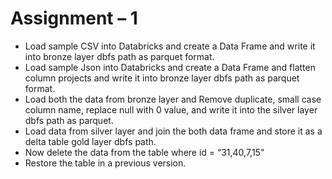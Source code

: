 # Assignment – 1

-	Load sample CSV into Databricks and create a Data Frame and write it into bronze layer dbfs path as parquet format. 
-	Load sample Json into Databricks and create a Data Frame and flatten column projects and write it into bronze layer dbfs path as 
     parquet format. 
-	Load both the data from bronze layer and Remove duplicate, small case column name, replace null with 0 value, and write it into the 
     silver layer dbfs path as parquet.
-	Load data from silver layer and join the both data frame and store it as a delta table gold layer dbfs path.
-	Now delete the data from the table where id = “31,40,7,15”
-	Restore the table in a previous version.

